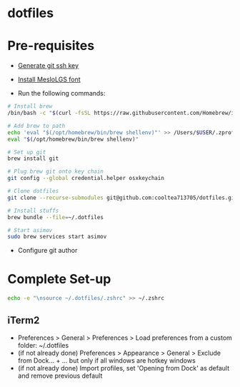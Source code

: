 # dotfiles

# Pre-requisites

* [Generate git ssh key](https://docs.github.com/en/authentication/connecting-to-github-with-ssh/generating-a-new-ssh-key-and-adding-it-to-the-ssh-agent)

* [Install MesloLGS font](https://github.com/romkatv/powerlevel10k#meslo-nerd-font-patched-for-powerlevel10k)

* Run the following commands:

```zsh
# Install brew
/bin/bash -c "$(curl -fsSL https://raw.githubusercontent.com/Homebrew/install/HEAD/install.sh)"

# Add brew to path
echo 'eval "$(/opt/homebrew/bin/brew shellenv)"' >> /Users/$USER/.zprofile
eval "$(/opt/homebrew/bin/brew shellenv)"

# Set up git
brew install git

# Plug brew git onto key chain
git config --global credential.helper osxkeychain

# Clone dotfiles
git clone --recurse-submodules git@github.com:cooltea713705/dotfiles.git ~/.dotfiles

# Install stuffs
brew bundle --file=~/.dotfiles

# Start asimov
sudo brew services start asimov

``` 

* Configure git author

# Complete Set-up
```zsh
echo -e "\nsource ~/.dotfiles/.zshrc" >> ~/.zshrc
```

## iTerm2

* Preferences > General > Preferences > Load preferences from a custom folder: ~/.dotfiles  
* (if not already done) Preferences > Appearance > General > Exclude from Dock... + ... but only if all windows are hotkey windows
* (if not already done) Import profiles, set 'Opening from Dock' as default and remove previous default
